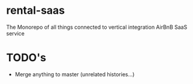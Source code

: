 # rental-saas
The Monorepo of all things connected to vertical integration AirBnB SaaS service

# TODO's  
- Merge anything to master (unrelated histories...)
